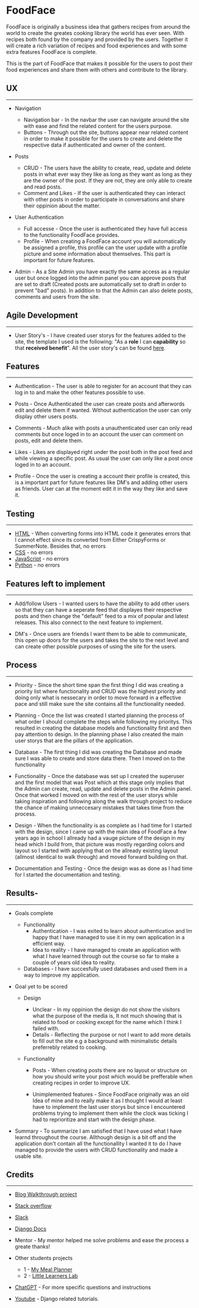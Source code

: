 # FoodFace

FoodFace is originally a business idea that gathers recipes from around the world to create the greates cooking library the world has ever seen. With recipes both found by the company and provided by the users. Together it will create a rich variation of recipes and food experiences and with some extra features FoodFace is complete.

This is the part of FoodFace that makes it possible for the users to post their food experiences and share them with others and contribute to the library.

## UX
---
* Navigation 
  - Navigation bar - In the navbar the user can navigate around the site with ease and find the related content for the users purpose.
  - Buttons - Through out the site, buttons appear near related content in order to make it possible for the users to create and delete the respective data if authenticated and owner of the content.

* Posts
    - CRUD - The users have the ability to create, read, update and delete posts in what ever way they like as long as they want as long as they are the owner of the post. If they are not, they are only able to create and read posts.
    - Comment and Likes - If the user is authenticated they can interact with other posts in order to participate in conversations and share their oppinion about the matter.

* User Authentication
  - Full accesse - Once the user is authenticated they have full access to the functionality FoodFace provides.
  - Profile - When creating a FoodFace account you will automatically be assigned a profile, this profile can the user update with a profile picture and some information about themselves. This part is important for future features.

* Admin - As a Site Admin you have exactly the same access as a regular user but once logged into the admin panel you can approve posts that are set to draft (Created posts are automatically set to draft in order to prevent "bad" posts). In addition to that the Admin can also delete posts, comments and users from the site.


## Agile Development
---
  * User Story's - I have created user storys for the features added to the site, the template I used is the following: "As a **role** I can **capability** so that **received benefit**". All the user story's can be found [here](https://github.com/users/Bigkaboon/projects/4/views/1).

## Features
---
* Authentication - The user is able to register for an account that they can log in to and make the other features possible to use.

* Posts - Once Authenticated the user can create posts and afterwords edit and delete them if wanted. Without authentication the user can only display other users posts.

* Comments - Much alike with posts a unauthenticated user can only read comments but once loged in to an account the user can comment on posts, edit and delete them.

* Likes - Likes are displayed right under the post both in the post feed and while viewing a specific post. As usual the user can only like a post once loged in to an account.

* Profile - Once the user is creating a account their profile is created, this is a important part for future features like DM's and adding other users as friends. User can at the moment edit it in the way they like and save it.

## Testing

---
* [HTML](https://validator.w3.org/) - When converting forms into HTML code it generates errors that I cannot effect since its converted from Either CrispyForms or SummerNote. Besides that, no errors
* [CSS](https://jigsaw.w3.org/css-validator/) - no errors
* [JavaScript](https://jshint.com/) - no errors
* [Python](https://www.pythonchecker.com/) - no errors

## Features left to implement
---
* Add/follow Users - I wanted users to have the ability to add other users so that they can have a seperate feed that displayes their respective posts and then change the "default" feed to a mix of popular and latest releases. This also connect to the next feature to implement.
  
* DM's - Once users are friends I want them to be able to communicate, this open up doors for the users and takes the site to the next level and can create other possible purposes of using the site for the users.


## Process
---
* Priority - Since the short time span the first thing I did was creating a priority list where functionality and CRUD was the highest priority and doing only what is nessecary in order to move forward in a effective pace and still make sure the site contains all the functionality needed.


* Planning - Once the list was created I started planning the process of what order I should complete the steps while following my prioritys. This resulted in creating the database models and functionality first and then pay attention to design. In the planning phase I also created the main user storys that are the pillars of the application.


* Database - The first thing I did was creating the Database and made sure I was able to create and store data there. Then I moved on to the functionality


* Functionality - Once the database was set up I created the superuser and the first model that was Post which at this stage only implies that the Admin can create, read, update and delete posts in the Admin panel. Once that worked I moved on with the rest of the user storys while taking inspiration and following along the walk through project to reduce the chance of making unneccesary mistakes that takes time from the process.


* Design - When the functionality is as complete as I had time for I started with the design, since I came up with the main idea of FoodFace a few years ago in school I allready had a vauge picture of the design in my head which I build from, that picture was mostly regarding colors and layout so I started with applying that on the allready existing layout (allmost identical to walk through) and moved forward building on that.


* Documentation and Testing - Once the design was as done as I had time for I started the documentation and testing.


## Results-
---

* Goals complete 
  * Functionality 
    * Authentication - I was exited to learn about authentication and Im happy that I have managed to use it in my own application in a efficient way.
    * Idea to reality - I have managed to create an application with what I have learned through out the course so far to make a couple of years old idea to reality.
  * Databases - I have succesfully used databases and used them in a way to improve my application.


* Goal yet to be scored
  * Design
    * Unclear - In my oppinion the design do not show the visitors what the purpose of the media is, It not much showing that is related to food or cooking except for the name which I think I failed with.
    * Details - Reflecting the purpose or not I want to add more details to fill out the site e.g a background with minimalistic details preferrebly related to cooking.
  
  * Functionality
    * Posts - When creating posts there are no layout or structure on how you should write your post which would be prefferable when creating recipes in order to improve UX.
  
    * Unimplemented features - Since FoodFace originally was an old Idea of mine and to really make it as I thought I would at least have to implement the last user storys but since I encountered problems trying to implement them while the clock was ticking I had to reprioritize and start with the design phase.
* Summary - To summarize I am satisfied that I have used what I have learnd throughout the course. Allthough design is a bit off and the application don't contain all the functionallity I wanted it to do I have managed to provide the users with CRUD functionality and made a usable site.

## Credits
---
* [Blog Walkthrough project](https://github.com/Code-Institute-Solutions/Django3blog)
* [Stack overflow](https://stackoverflow.com/)
* [Slack](https://app.slack.com/client/T0L30B202/D05UMBW2NKY)
* [Django Docs](https://docs.djangoproject.com/en/4.0/)
* Mentor - My mentor helped me solve problems and ease the process a greate thanks!
* Other students projects
  * 1 - [My Meal Planner](https://github.com/AliOKeeffe/PP4_My_Meal_Planner)
  * 2 - [Little Learners Lab](https://github.com/RoshnaVakkeel/Little_Learners_Lab_Logs)

* [ChatGPT](https://chat.openai.com/) - For more specific questions and instructions
* [Youtube](https://www.youtube.com/) - Django related tutorials.
